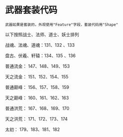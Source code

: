 武器套装代码
===
```
武器如果是套装的，外观使用"Feature"字段，套装代码用"Shape"
```

以下按照战士、法师、道士、妖士排列

战魂、法魂、道魂：131、132 、133

盘古、伏羲、轩辕：134、135 、136

普通流金： 147、148、149、153

天之流金： 151、152、154、155

普通巅峰： 156、157、158、159

天之巅峰： 160、161、162、163

普通洪荒： 167、168、169、170

天之洪荒： 171、172、173、174

太初： 179、183、181、182
